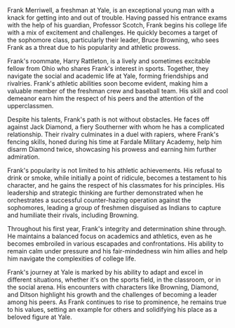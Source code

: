 Frank Merriwell, a freshman at Yale, is an exceptional young man with a knack for getting into and out of trouble. Having passed his entrance exams with the help of his guardian, Professor Scotch, Frank begins his college life with a mix of excitement and challenges. He quickly becomes a target of the sophomore class, particularly their leader, Bruce Browning, who sees Frank as a threat due to his popularity and athletic prowess.

Frank's roommate, Harry Rattleton, is a lively and sometimes excitable fellow from Ohio who shares Frank's interest in sports. Together, they navigate the social and academic life at Yale, forming friendships and rivalries. Frank's athletic abilities soon become evident, making him a valuable member of the freshman crew and baseball team. His skill and cool demeanor earn him the respect of his peers and the attention of the upperclassmen.

Despite his talents, Frank's path is not without obstacles. He faces off against Jack Diamond, a fiery Southerner with whom he has a complicated relationship. Their rivalry culminates in a duel with rapiers, where Frank's fencing skills, honed during his time at Fardale Military Academy, help him disarm Diamond twice, showcasing his prowess and earning him further admiration.

Frank's popularity is not limited to his athletic achievements. His refusal to drink or smoke, while initially a point of ridicule, becomes a testament to his character, and he gains the respect of his classmates for his principles. His leadership and strategic thinking are further demonstrated when he orchestrates a successful counter-hazing operation against the sophomores, leading a group of freshmen disguised as Indians to capture and humiliate their rivals, including Browning.

Throughout his first year, Frank's integrity and determination shine through. He maintains a balanced focus on academics and athletics, even as he becomes embroiled in various escapades and confrontations. His ability to remain calm under pressure and his fair-mindedness win him allies and help him navigate the complexities of college life.

Frank's journey at Yale is marked by his ability to adapt and excel in different situations, whether it's on the sports field, in the classroom, or in the social arena. His encounters with characters like Browning, Diamond, and Ditson highlight his growth and the challenges of becoming a leader among his peers. As Frank continues to rise to prominence, he remains true to his values, setting an example for others and solidifying his place as a beloved figure at Yale.